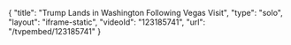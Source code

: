 {
    "title": "Trump Lands in Washington Following Vegas Visit",
    "type": "solo",
    "layout": "iframe-static",
    "videoId": "123185741",
    "url": "\/tvpembed\/123185741"
}